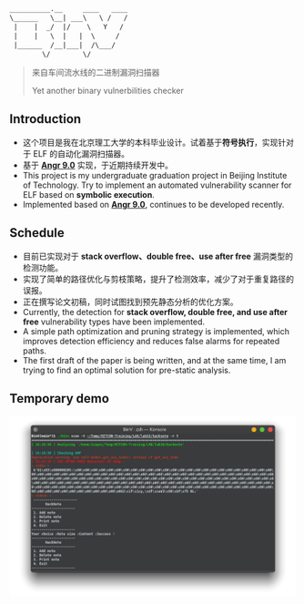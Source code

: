 ```
__________.__     ____   ____
\______   \__| ___\   \ /   /
 |    |  _/  |/    \   Y   /
 |    |   \  |   |  \     /
 |______  /__|___|  /\___/
        \/        \/
```

> 来自车间流水线的二进制漏洞扫描器
>
> Yet another binary vulnerbilities checker



## Introduction

- 这个项目是我在北京理工大学的本科毕业设计。试着基于**符号执行**，实现针对于 ELF 的自动化漏洞扫描器。
- 基于 **[Angr 9.0](https://github.com/angr/angr)** 实现，于近期持续开发中。
- This project is my undergraduate graduation project in Beijing Institute of Technology. Try to implement an automated vulnerability scanner for ELF based on **symbolic execution**.
- Implemented based on **[Angr 9.0](https://github.com/angr/angr)**, continues to be developed recently.



## Schedule

- 目前已实现对于 **stack overflow、double free、use after free** 漏洞类型的检测功能。
- 实现了简单的路径优化与剪枝策略，提升了检测效率，减少了对于重复路径的误报。
- 正在撰写论文初稿，同时试图找到预先静态分析的优化方案。
- Currently, the detection for **stack overflow, double free, and use after free** vulnerability types have been implemented.
- A simple path optimization and pruning strategy is implemented, which improves detection efficiency and reduces false alarms for repeated paths.
- The first draft of the paper is being written, and at the same time, I am trying to find an optimal solution for pre-static analysis.



## Temporary demo

![demo](https://raw.githubusercontent.com/IZAY01/BinV/main/docs/img/demo.png)

